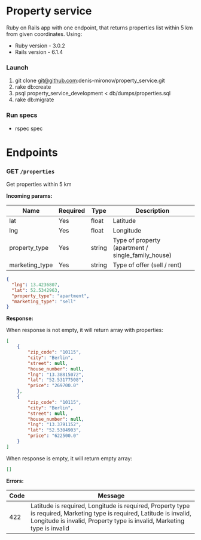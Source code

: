 # Property service
Ruby on Rails app with one endpoint, that returns properties list within 5 km from given coordinates. Using:
 - Ruby version - 3.0.2
 - Rails version - 6.1.4

### Launch
1. git clone git@github.com:denis-mironov/property_service.git
2. rake db:create
3. psql property_service_development < db/dumps/properties.sql
4. rake db:migrate

### Run specs
 - rspec spec

# Endpoints
### GET `/properties`
Get properties within 5 km

**Incoming params:**

Name	         | Required | Type     | Description
---------------|----------|----------|--------------------
lat            | Yes      | float    | Latitude
lng            | Yes      | float    | Longitude
property_type  | Yes      | string   | Type of property (apartment / single_family_house)
marketing_type | Yes      | string   | Type of offer (sell / rent)

```json
{
  "lng": 13.4236807,
  "lat": 52.5342963,
  "property_type": "apartment",
  "marketing_type": "sell"
}
```

**Response:**

When response is not empty, it will return array with properties:
```json
[
    {
        "zip_code": "10115",
        "city": "Berlin",
        "street": null,
        "house_number": null,
        "lng": "13.38815072",
        "lat": "52.53177508",
        "price": "269700.0"
    },
    {
        "zip_code": "10115",
        "city": "Berlin",
        "street": null,
        "house_number": null,
        "lng": "13.3791152",
        "lat": "52.5304903",
        "price": "622500.0"
    }
]
```

When response is empty, it will return empty array:
```json
[]
```

**Errors:**

Code | Message
-----| --------
422  | Latitude is required, Longitude is required, Property type is required, Marketing type is required, Latitude is invalid, Longitude is invalid, Property type is invalid, Marketing type is invalid
